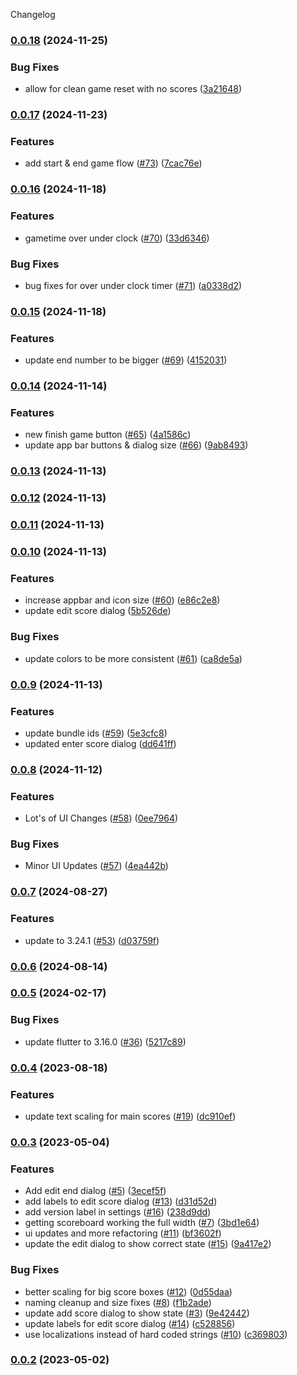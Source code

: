 Changelog


### [0.0.18](https://github.com/tomarra/curling_scoreboard_flutter/compare/0.0.17...0.0.18) (2024-11-25)


### Bug Fixes

* allow for clean game reset with no scores ([3a21648](https://github.com/tomarra/curling_scoreboard_flutter/commit/3a21648290894f020eaa733a84fae01f7d4a8a41))

### [0.0.17](https://github.com/tomarra/curling_scoreboard_flutter/compare/0.0.16...0.0.17) (2024-11-23)


### Features

* add start & end game flow ([#73](https://github.com/tomarra/curling_scoreboard_flutter/issues/73)) ([7cac76e](https://github.com/tomarra/curling_scoreboard_flutter/commit/7cac76e3fe82f15ed595ff0d482e25891827af6f))

### [0.0.16](https://github.com/tomarra/curling_scoreboard_flutter/compare/0.0.15...0.0.16) (2024-11-18)


### Features

* gametime over under clock ([#70](https://github.com/tomarra/curling_scoreboard_flutter/issues/70)) ([33d6346](https://github.com/tomarra/curling_scoreboard_flutter/commit/33d6346a7285990c4ff75512a83495563dba7a77))


### Bug Fixes

* bug fixes for over under clock timer ([#71](https://github.com/tomarra/curling_scoreboard_flutter/issues/71)) ([a0338d2](https://github.com/tomarra/curling_scoreboard_flutter/commit/a0338d277ea7227b05e79085370069b8dc4ceec1))

### [0.0.15](https://github.com/tomarra/curling_scoreboard_flutter/compare/0.0.14...0.0.15) (2024-11-18)


### Features

* update end number to be bigger ([#69](https://github.com/tomarra/curling_scoreboard_flutter/issues/69)) ([4152031](https://github.com/tomarra/curling_scoreboard_flutter/commit/4152031bfe2b6ceebf15984b7aaf831d2385d017))

### [0.0.14](https://github.com/tomarra/curling_scoreboard_flutter/compare/0.0.13...0.0.14) (2024-11-14)


### Features

* new finish game button ([#65](https://github.com/tomarra/curling_scoreboard_flutter/issues/65)) ([4a1586c](https://github.com/tomarra/curling_scoreboard_flutter/commit/4a1586cf20a20f4ec5231a8d6ddbc68aabb158be))
* update app bar buttons & dialog size ([#66](https://github.com/tomarra/curling_scoreboard_flutter/issues/66)) ([9ab8493](https://github.com/tomarra/curling_scoreboard_flutter/commit/9ab84934d40079685880122373cbbaa5d0c2b709))

### [0.0.13](https://github.com/tomarra/curling_scoreboard_flutter/compare/0.0.12...0.0.13) (2024-11-13)

### [0.0.12](https://github.com/tomarra/curling_scoreboard_flutter/compare/0.0.11...0.0.12) (2024-11-13)

### [0.0.11](https://github.com/tomarra/curling_scoreboard_flutter/compare/0.0.10...0.0.11) (2024-11-13)

### [0.0.10](https://github.com/tomarra/curling_scoreboard_flutter/compare/0.0.9...0.0.10) (2024-11-13)


### Features

* increase appbar and icon size ([#60](https://github.com/tomarra/curling_scoreboard_flutter/issues/60)) ([e86c2e8](https://github.com/tomarra/curling_scoreboard_flutter/commit/e86c2e89dba185cdd820fbe7515bf76e81d3bc3f))
* update edit score dialog ([5b526de](https://github.com/tomarra/curling_scoreboard_flutter/commit/5b526de369422e501a8ef4b11496121710073a53))


### Bug Fixes

* update colors to be more consistent ([#61](https://github.com/tomarra/curling_scoreboard_flutter/issues/61)) ([ca8de5a](https://github.com/tomarra/curling_scoreboard_flutter/commit/ca8de5a91ebf3e3ee357196da03af615527cd002))

### [0.0.9](https://github.com/tomarra/curling_scoreboard_flutter/compare/0.0.8...0.0.9) (2024-11-13)


### Features

* update bundle ids ([#59](https://github.com/tomarra/curling_scoreboard_flutter/issues/59)) ([5e3cfc8](https://github.com/tomarra/curling_scoreboard_flutter/commit/5e3cfc89e9e91da550802ad14cf1180e64d8ed38))
* updated enter score dialog ([dd641ff](https://github.com/tomarra/curling_scoreboard_flutter/commit/dd641ff8188edaec4dc9c59f0d36e6f715a3b5ef))

### [0.0.8](https://github.com/tomarra/curling_scoreboard_flutter/compare/0.0.7...0.0.8) (2024-11-12)


### Features

* Lot's of UI Changes ([#58](https://github.com/tomarra/curling_scoreboard_flutter/issues/58)) ([0ee7964](https://github.com/tomarra/curling_scoreboard_flutter/commit/0ee796421ff278717e1564748911945b606f5f85))


### Bug Fixes

* Minor UI Updates ([#57](https://github.com/tomarra/curling_scoreboard_flutter/issues/57)) ([4ea442b](https://github.com/tomarra/curling_scoreboard_flutter/commit/4ea442bc5162bc5e0e7ec4ff23d325d9bb1d6da2))

### [0.0.7](https://github.com/tomarra/curling_scoreboard_flutter/compare/0.0.6...0.0.7) (2024-08-27)


### Features

* update to 3.24.1 ([#53](https://github.com/tomarra/curling_scoreboard_flutter/issues/53)) ([d03759f](https://github.com/tomarra/curling_scoreboard_flutter/commit/d03759feb36ad7c7b7cb890cf4105e3d7ce00d7c))

### [0.0.6](https://github.com/tomarra/curling_scoreboard_flutter/compare/0.0.5...0.0.6) (2024-08-14)

### [0.0.5](https://github.com/tomarra/curling_scoreboard_flutter/compare/0.0.4...0.0.5) (2024-02-17)


### Bug Fixes

* update flutter to 3.16.0 ([#36](https://github.com/tomarra/curling_scoreboard_flutter/issues/36)) ([5217c89](https://github.com/tomarra/curling_scoreboard_flutter/commit/5217c89acc02b59f45fda416378eb000fb36b126))

### [0.0.4](https://github.com/tomarra/curling_scoreboard_flutter/compare/0.0.3...0.0.4) (2023-08-18)


### Features

* update text scaling for main scores ([#19](https://github.com/tomarra/curling_scoreboard_flutter/issues/19)) ([dc910ef](https://github.com/tomarra/curling_scoreboard_flutter/commit/dc910efd0dbfff4ea6762c48785bce48fe3fd918))

### [0.0.3](https://github.com/tomarra/curling_scoreboard_flutter/compare/0.0.2...0.0.3) (2023-05-04)


### Features

* Add edit end dialog ([#5](https://github.com/tomarra/curling_scoreboard_flutter/issues/5)) ([3ecef5f](https://github.com/tomarra/curling_scoreboard_flutter/commit/3ecef5f85cf2fc36746d41655901dfd0a1e858b8))
* add labels to edit score dialog ([#13](https://github.com/tomarra/curling_scoreboard_flutter/issues/13)) ([d31d52d](https://github.com/tomarra/curling_scoreboard_flutter/commit/d31d52da06375d76ed78d65932589569127dde50))
* add version label in settings ([#16](https://github.com/tomarra/curling_scoreboard_flutter/issues/16)) ([238d9dd](https://github.com/tomarra/curling_scoreboard_flutter/commit/238d9ddc407acaa63e5e97c89f22a5fbf5c75231))
* getting scoreboard working the full width ([#7](https://github.com/tomarra/curling_scoreboard_flutter/issues/7)) ([3bd1e64](https://github.com/tomarra/curling_scoreboard_flutter/commit/3bd1e64f3dfcd0877ee7e4ff855e5d6b9fcee1e2))
* ui updates and more refactoring ([#11](https://github.com/tomarra/curling_scoreboard_flutter/issues/11)) ([bf3602f](https://github.com/tomarra/curling_scoreboard_flutter/commit/bf3602fe8117b4f71171effaa9e2bbf62e79964d))
* update the edit dialog to show correct state ([#15](https://github.com/tomarra/curling_scoreboard_flutter/issues/15)) ([9a417e2](https://github.com/tomarra/curling_scoreboard_flutter/commit/9a417e28a487f8e76755e31d4913a1d4aa0a3cbd))


### Bug Fixes

* better scaling for big score boxes ([#12](https://github.com/tomarra/curling_scoreboard_flutter/issues/12)) ([0d55daa](https://github.com/tomarra/curling_scoreboard_flutter/commit/0d55daa26b4a1585ffabc12c553dcd4268f77b67))
* naming cleanup and size fixes ([#8](https://github.com/tomarra/curling_scoreboard_flutter/issues/8)) ([f1b2ade](https://github.com/tomarra/curling_scoreboard_flutter/commit/f1b2ade8228d81a499c18cacf6645e69128b68cf))
* update add score dialog to show state ([#3](https://github.com/tomarra/curling_scoreboard_flutter/issues/3)) ([9e42442](https://github.com/tomarra/curling_scoreboard_flutter/commit/9e424423d1f7460b8391ee3214428bd23a1bbe70))
* update labels for edit score dialog ([#14](https://github.com/tomarra/curling_scoreboard_flutter/issues/14)) ([c528856](https://github.com/tomarra/curling_scoreboard_flutter/commit/c528856af06dd546e7a6666638117e5c9c788cc7))
* use localizations instead of hard coded strings ([#10](https://github.com/tomarra/curling_scoreboard_flutter/issues/10)) ([c369803](https://github.com/tomarra/curling_scoreboard_flutter/commit/c3698031f5b873aebf944ec4e01f1b06a2d75f32))

### [0.0.2](https://github.com/tomarra/curling_scoreboard_flutter/compare/0.0.1...0.0.2) (2023-05-02)
